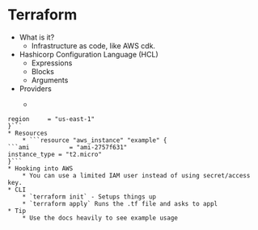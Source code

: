 # Terraform
* What is it?
	* Infrastructure as code, like AWS cdk.
* Hashicorp Configuration Language (HCL)
	* Expressions
	* Blocks
	* Arguments
* Providers
	* ```provider "aws" {
```profile    = "default"
region     = "us-east-1"
}```
* Resources
	* ```resource "aws_instance" "example" {
```ami           = "ami-2757f631"
instance_type = "t2.micro"
}```
* Hooking into AWS
	* You can use a limited IAM user instead of using secret/access key.
* CLI
	* `terraform init` - Setups things up
	* `terraform apply` Runs the .tf file and asks to appl
* Tip
	* Use the docs heavily to see example usage